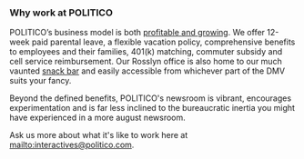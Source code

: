 ### Why work at POLITICO

POLITICO’s business model is both [profitable and growing](https://digiday.com/media/revenue-politico-growing-sales-team-35-percent/). We offer 12-week paid parental leave, a flexible vacation policy, comprehensive benefits to employees and their families, 401(k) matching, commuter subsidy and cell service reimbursement. Our Rosslyn office is also home to our much vaunted [snack bar](https://www.washingtonian.com/2017/05/23/snack-controversy-rocks-politico-newsroom/) and easily accessible from whichever part of the DMV suits your fancy.

Beyond the defined benefits, POLITICO's newsroom is vibrant, encourages experimentation and is far less inclined to the bureaucratic inertia you might have experienced in a more august newsroom.

Ask us more about what it's like to work here at <mailto:interactives@politico.com>.
